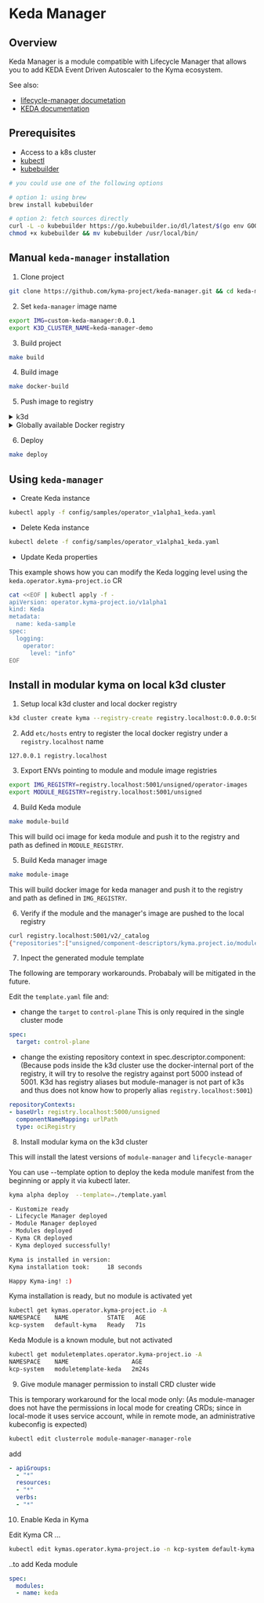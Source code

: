# Keda Manager

## Overview

Keda Manager is a module compatible with Lifecycle Manager that allows you to add KEDA Event Driven Autoscaler to the Kyma ecosystem. 

See also:
- [lifecycle-manager documetation](https://github.com/kyma-project/lifecycle-manager)
- [KEDA documentation](https://keda.sh/docs/2.7/concepts/)

## Prerequisites

- Access to a k8s cluster
- [kubectl](https://kubernetes.io/docs/tasks/tools/)
- [kubebuilder](https://book.kubebuilder.io/)

```bash
# you could use one of the following options

# option 1: using brew
brew install kubebuilder

# option 2: fetch sources directly
curl -L -o kubebuilder https://go.kubebuilder.io/dl/latest/$(go env GOOS)/$(go env GOARCH)
chmod +x kubebuilder && mv kubebuilder /usr/local/bin/
```

## Manual `keda-manager` installation


1. Clone project

```bash
git clone https://github.com/kyma-project/keda-manager.git && cd keda-manager/operator
```

2. Set `keda-manager` image name

```bash
export IMG=custom-keda-manager:0.0.1
export K3D_CLUSTER_NAME=keda-manager-demo
```

3. Build project

```bash
make build
```

4. Build image

```bash
make docker-build
```

5. Push image to registry

<div tabs name="Push image" group="keda-installation">
  <details>
  <summary label="k3d">
  k3d
  </summary>

   ```bash
   k3d image import $IMG -c $K3D_CLUSTER_NAME
   ```
  </details>
  <details>
  <summary label="Docker registry">
  Globally available Docker registry
  </summary>

   ```bash
   make docker-push
   ```

  </details>
</div>

6. Deploy

```bash
make deploy
```

## Using `keda-manager`

- Create Keda instance

```bash
kubectl apply -f config/samples/operator_v1alpha1_keda.yaml
```

- Delete Keda instance

```bash
kubectl delete -f config/samples/operator_v1alpha1_keda.yaml
```

- Update Keda properties

This example shows how you can modify the Keda logging level using the `keda.operator.kyma-project.io` CR

```bash
cat <<EOF | kubectl apply -f -
apiVersion: operator.kyma-project.io/v1alpha1
kind: Keda
metadata:
  name: keda-sample
spec:
  logging:
    operator:
      level: "info"
EOF
```

## Install in modular kyma on local k3d cluster

1. Setup local k3d cluster and local docker registry

```bash
k3d cluster create kyma --registry-create registry.localhost:0.0.0.0:5001
```
2. Add `etc/hosts` entry to register the local docker registry under a `registry.localhost` name

```
127.0.0.1 registry.localhost
```

3. Export ENVs pointing to module and module image registries

```bash
export IMG_REGISTRY=registry.localhost:5001/unsigned/operator-images
export MODULE_REGISTRY=registry.localhost:5001/unsigned
```

4. Build Keda module
```bash
make module-build
```

This will build oci image for keda module and push it to the registry and path as defined in `MODULE_REGISTRY`.

5. Build Keda manager image
```bash
make module-image
```

This will build docker image for keda manager and push it to the registry and path as defined in `IMG_REGISTRY`.

6. Verify if the module and the manager's image are pushed to the local registry

```bash
curl registry.localhost:5001/v2/_catalog
{"repositories":["unsigned/component-descriptors/kyma.project.io/module/keda","unsigned/operator-images/keda-operator"]}
```

7. Inpect the generated module template

The following are temporary workarounds. Probabaly will be mitigated in the future.

Edit the `template.yaml` file and:

 - change the `target` to `control-plane`
This is only required in the single cluster mode

```yaml
spec:
  target: control-plane
```

- change the existing repository context in spec.descriptor.component:
(Because pods inside the k3d cluster use the docker-internal port of the registry, it will try to resolve the registry against port 5000 instead of 5001. K3d has registry aliases but module-manager is not part of k3s and thus does not know how to properly alias `registry.localhost:5001`)

```yaml
repositoryContexts:                                                                           
- baseUrl: registry.localhost:5000/unsigned                                                   
  componentNameMapping: urlPath                                                               
  type: ociRegistry
```

8. Install modular kyma on the k3d cluster

This will install the latest versions of `module-manager` and `lifecycle-manager`

You can  use --template option to deploy the keda module manifest from the beginning or apply it via kubectl later.

```bash
kyma alpha deploy  --template=./template.yaml

- Kustomize ready
- Lifecycle Manager deployed
- Module Manager deployed
- Modules deployed
- Kyma CR deployed
- Kyma deployed successfully!

Kyma is installed in version:
Kyma installation took:		18 seconds

Happy Kyma-ing! :)
```

Kyma installation is ready, but no module is activated yet
```bash
kubectl get kymas.operator.kyma-project.io -A
NAMESPACE    NAME           STATE   AGE
kcp-system   default-kyma   Ready   71s
```

Keda Module is a known module, but not activated
```bash
kubectl get moduletemplates.operator.kyma-project.io -A 
NAMESPACE    NAME                  AGE
kcp-system   moduletemplate-keda   2m24s
```

9. Give module manager permission to install CRD cluster wide

This is temporary workaround for the local mode only:
(As module-manager  does not have the permissions in local mode for creating CRDs; since in local-mode it uses service account, while in remote mode, an administrative kubeconfig is expected)

```bash
kubectl edit clusterrole module-manager-manager-role
```
add
```yaml
- apiGroups:                                                                                                                  
  - "*"                                                                                                                       
  resources:                                                                                                                  
  - "*"                                                                                                                       
  verbs:                                                                                                                      
  - "*"
```

10. Enable Keda in Kyma

Edit Kyma CR ...

```bash
kubectl edit kymas.operator.kyma-project.io -n kcp-system default-kyma
```
..to add Keda module

```yaml
spec:
  modules:
  - name: keda
```
